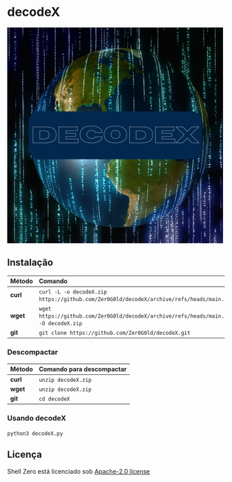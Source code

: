 # decodeX

<div aling="center">
  <img src="src/decodeX.png" alt="decodeX logo">
</div>

## Instalação

| Método   | Comando                                                                                          |
| :-------- | :------------------------------------------------------------------------------------------------ |
| **curl**  | `curl -L -o decodeX.zip https://github.com/Zer0G0ld/decodeX/archive/refs/heads/main.zip` |
| **wget**  | `wget https://github.com/Zer0G0ld/decodeX/archive/refs/heads/main.zip -O decodeX.zip`   |
| **git** | `git clone https://github.com/Zer0G0ld/decodeX.git` |


### Descompactar 

| Método    | Comando para descompactar                                                                                 |
| :-------- | :------------------------------------------------------------------------------------------------ |
| **curl**  | `unzip decodeX.zip` |
| **wget**  | `unzip decodeX.zip`   |
| **git** | `cd decodeX` |

### Usando decodeX
```
python3 decodeX.py

```

## Licença
Shell Zero está licenciado sob [ Apache-2.0 license](https://github.com/Zer0G0ld/decodeX/blob/main/LICENSE) 
